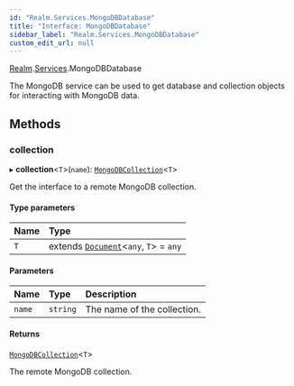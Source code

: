 ```yaml
---
id: "Realm.Services.MongoDBDatabase"
title: "Interface: MongoDBDatabase"
sidebar_label: "Realm.Services.MongoDBDatabase"
custom_edit_url: null
---
```


[Realm](../namespaces/Realm).[Services](../namespaces/Realm.Services).MongoDBDatabase

The MongoDB service can be used to get database and collection objects for interacting with MongoDB data.

## Methods

### collection

▸ **collection**<`T`\>(`name`): [`MongoDBCollection`](Realm.Services.MongoDB.MongoDBCollection)<`T`\>

Get the interface to a remote MongoDB collection.

#### Type parameters

| Name | Type |
| :------ | :------ |
| `T` | extends [`Document`](Realm.Services.MongoDB.Document)<`any`, `T`\> = `any` |

#### Parameters

| Name | Type | Description |
| :------ | :------ | :------ |
| `name` | `string` | The name of the collection. |

#### Returns

[`MongoDBCollection`](Realm.Services.MongoDB.MongoDBCollection)<`T`\>

The remote MongoDB collection.
